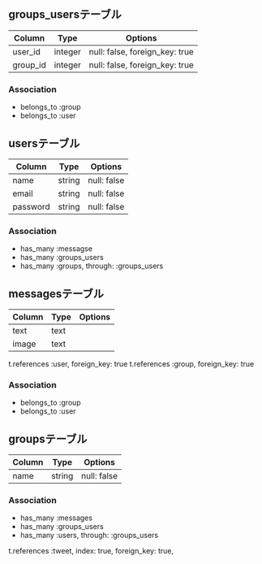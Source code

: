 ## groups_usersテーブル

|Column|Type|Options|
|------|----|-------|
|user_id|integer|null: false, foreign_key: true|
|group_id|integer|null: false, foreign_key: true|

### Association
- belongs_to :group
- belongs_to :user

## usersテーブル

|Column|Type|Options|
|------|----|-------|
|name|string|null: false|
|email|string|null: false|
|password|string|null: false|

### Association
- has_many :messagse
- has_many :groups_users
- has_many :groups, through: :groups_users

## messagesテーブル

|Column|Type|Options|
|------|----|-------|
|text|text||
|image|text||
t.references :user, foreign_key: true
t.references :group, foreign_key: true

### Association
- belongs_to :group
- belongs_to :user

## groupsテーブル

|Column|Type|Options|
|------|----|-------|
|name|string|null: false|
### Association
- has_many :messages
- has_many :groups_users
- has_many :users, through: :groups_users

t.references :tweet, index: true, foreign_key: true,
